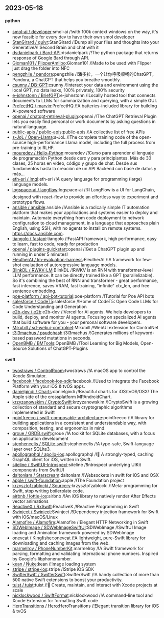 ## 2023-05-18

#### python
* [smol-ai / developer](https://github.com/smol-ai/developer):smol-ai /!with 100k context windows on the way, it's now feasible for every dev to have their own smol developer
* [StanGirard / quivr](https://github.com/StanGirard/quivr):StanGirard /!Dump all your files and thoughts into your GenerativeAI Second Brain and chat with it
* [dsdanielpark / Bard-API](https://github.com/dsdanielpark/Bard-API):dsdanielpark /!The python package that returns response of Google Bard through API.
* [Gioman101 / FlipperAmiibo](https://github.com/Gioman101/FlipperAmiibo):Gioman101 /!Made to be used with Flipper just drag the folder into NFC
* [pengzhile / pandora](https://github.com/pengzhile/pandora):pengzhile /!潘多拉，一个让你呼吸顺畅的ChatGPT。Pandora, a ChatGPT that helps you breathe smoothly.
* [csunny / DB-GPT](https://github.com/csunny/DB-GPT):csunny /!Interact your data and environment using the local GPT, no data leaks, 100% privately, 100% security
* [e-johnstonn / BriefGPT](https://github.com/e-johnstonn/BriefGPT):e-johnstonn /!Locally hosted tool that connects documents to LLMs for summarization and querying, with a simple GUI.
* [PrefectHQ / marvin](https://github.com/PrefectHQ/marvin):PrefectHQ /!A batteries-included library for building AI-powered software
* [openai / chatgpt-retrieval-plugin](https://github.com/openai/chatgpt-retrieval-plugin):openai /!The ChatGPT Retrieval Plugin lets you easily find personal or work documents by asking questions in natural language.
* [public-apis / public-apis](https://github.com/public-apis/public-apis):public-apis /!A collective list of free APIs
* [s-JoL / Open-Llama](https://github.com/s-JoL/Open-Llama):s-JoL /!The complete training code of the open-source high-performance Llama model, including the full process from pre-training to RLHF.
* [mouredev / Hello-Python](https://github.com/mouredev/Hello-Python):mouredev /!Curso para aprender el lenguaje de programación Python desde cero y para principiantes. Más de 30 clases, 25 horas en vídeo, código y grupo de chat. Desde sus fundamentos hasta la creación de un API Backend con base de datos y más...
* [eth-sri / lmql](https://github.com/eth-sri/lmql):eth-sri /!A query language for programming (large) language models.
* [logspace-ai / langflow](https://github.com/logspace-ai/langflow):logspace-ai /!⛓️
LangFlow is a UI for LangChain, designed with react-flow to provide an effortless way to experiment and prototype flows.
* [ansible / ansible](https://github.com/ansible/ansible):ansible /!Ansible is a radically simple IT automation platform that makes your applications and systems easier to deploy and maintain. Automate everything from code deployment to network configuration to cloud management, in a language that approaches plain English, using SSH, with no agents to install on remote systems. https://docs.ansible.com.
* [tiangolo / fastapi](https://github.com/tiangolo/fastapi):tiangolo /!FastAPI framework, high performance, easy to learn, fast to code, ready for production
* [openai / plugins-quickstart](https://github.com/openai/plugins-quickstart):openai /!Get a ChatGPT plugin up and running in under 5 minutes!
* [EleutherAI / lm-evaluation-harness](https://github.com/EleutherAI/lm-evaluation-harness):EleutherAI /!A framework for few-shot evaluation of autoregressive language models.
* [BlinkDL / RWKV-LM](https://github.com/BlinkDL/RWKV-LM):BlinkDL /!RWKV is an RNN with transformer-level LLM performance. It can be directly trained like a GPT (parallelizable). So it's combining the best of RNN and transformer - great performance, fast inference, saves VRAM, fast training, "infinite" ctx_len, and free sentence embedding.
* [poe-platform / api-bot-tutorial](https://github.com/poe-platform/api-bot-tutorial):poe-platform /!Tutorial for Poe API bots
* [salesforce / CodeT5](https://github.com/salesforce/CodeT5):salesforce /!Home of CodeT5: Open Code LLMs for Code Understanding and Generation
* [e2b-dev / e2b](https://github.com/e2b-dev/e2b):e2b-dev /!Vercel for AI agents. We help developers to build, deploy, and monitor AI agents. Focusing on specialized AI agents that build software for you - your personal software developers.
* [Mikubill / sd-webui-controlnet](https://github.com/Mikubill/sd-webui-controlnet):Mikubill /!WebUI extension for ControlNet
* [t3l3machus / psudohash](https://github.com/t3l3machus/psudohash):t3l3machus /!Generates millions of keyword-based password mutations in seconds.
* [OpenBMB / BMTools](https://github.com/OpenBMB/BMTools):OpenBMB /!Tool Learning for Big Models, Open-Source Solutions of ChatGPT-Plugins

#### swift
* [twostraws / ControlRoom](https://github.com/twostraws/ControlRoom):twostraws /!A macOS app to control the Xcode Simulator.
* [facebook / facebook-ios-sdk](https://github.com/facebook/facebook-ios-sdk):facebook /!Used to integrate the Facebook Platform with your iOS & tvOS apps.
* [danielgindi / Charts](https://github.com/danielgindi/Charts):danielgindi /!Beautiful charts for iOS/tvOS/OSX! The Apple side of the crossplatform MPAndroidChart.
* [krzyzanowskim / CryptoSwift](https://github.com/krzyzanowskim/CryptoSwift):krzyzanowskim /!CryptoSwift is a growing collection of standard and secure cryptographic algorithms implemented in Swift
* [pointfreeco / swift-composable-architecture](https://github.com/pointfreeco/swift-composable-architecture):pointfreeco /!A library for building applications in a consistent and understandable way, with composition, testing, and ergonomics in mind.
* [groue / GRDB.swift](https://github.com/groue/GRDB.swift):groue /!A toolkit for SQLite databases, with a focus on application development
* [stephencelis / SQLite.swift](https://github.com/stephencelis/SQLite.swift):stephencelis /!A type-safe, Swift-language layer over SQLite3.
* [apollographql / apollo-ios](https://github.com/apollographql/apollo-ios):apollographql /!📱
A strongly-typed, caching GraphQL client for iOS, written in Swift.
* [siteline / SwiftUI-Introspect](https://github.com/siteline/SwiftUI-Introspect):siteline /!Introspect underlying UIKit components from SwiftUI
* [daltoniam / Starscream](https://github.com/daltoniam/Starscream):daltoniam /!Websockets in swift for iOS and OSX
* [apple / swift-foundation](https://github.com/apple/swift-foundation):apple /!The Foundation project
* [krzysztofzablocki / Sourcery](https://github.com/krzysztofzablocki/Sourcery):krzysztofzablocki /!Meta-programming for Swift, stop writing boilerplate code.
* [airbnb / lottie-ios](https://github.com/airbnb/lottie-ios):airbnb /!An iOS library to natively render After Effects vector animations
* [ReactiveX / RxSwift](https://github.com/ReactiveX/RxSwift):ReactiveX /!Reactive Programming in Swift
* [Swinject / Swinject](https://github.com/Swinject/Swinject):Swinject /!Dependency injection framework for Swift with iOS/macOS/Linux
* [Alamofire / Alamofire](https://github.com/Alamofire/Alamofire):Alamofire /!Elegant HTTP Networking in Swift
* [SDWebImage / SDWebImageSwiftUI](https://github.com/SDWebImage/SDWebImageSwiftUI):SDWebImage /!SwiftUI Image loading and Animation framework powered by SDWebImage
* [onevcat / Kingfisher](https://github.com/onevcat/Kingfisher):onevcat /!A lightweight, pure-Swift library for downloading and caching images from the web.
* [marmelroy / PhoneNumberKit](https://github.com/marmelroy/PhoneNumberKit):marmelroy /!A Swift framework for parsing, formatting and validating international phone numbers. Inspired by Google's libphonenumber.
* [kean / Nuke](https://github.com/kean/Nuke):kean /!Image loading system
* [stripe / stripe-ios](https://github.com/stripe/stripe-ios):stripe /!Stripe iOS SDK
* [SwifterSwift / SwifterSwift](https://github.com/SwifterSwift/SwifterSwift):SwifterSwift /!A handy collection of more than 500 native Swift extensions to boost your productivity.
* [tuist / tuist](https://github.com/tuist/tuist):tuist /!🚀
Create, maintain, and interact with Xcode projects at scale
* [nicklockwood / SwiftFormat](https://github.com/nicklockwood/SwiftFormat):nicklockwood /!A command-line tool and Xcode Extension for formatting Swift code
* [HeroTransitions / Hero](https://github.com/HeroTransitions/Hero):HeroTransitions /!Elegant transition library for iOS & tvOS

